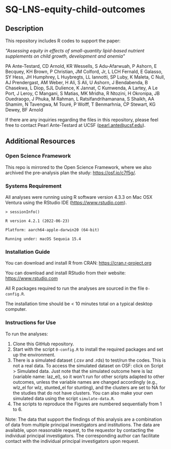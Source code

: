 # SQ-LNS-equity-child-outcomes

## Description
This repository includes R codes to support the paper:

_"Assessing equity in effects of small-quantity lipid-based nutrient supplements on child growth, development and anemia"_

PA Ante-Testard, CD Arnold, KR Wessells, S Adu-Afarwuah, P Ashorn, E Becquey, KH Brown, P Christian, JM Colford, Jr, L LCH Fernald, E Galasso, SY Hess, JH Humphrey, L Huybregts, LL Iannotti, SP Luby, K Maleta, C Null, AJ Prendergast, AM Weber, H Ali, S Ali, U Ashorn, J Bendabenda, B Chasekwa, L Diop, SJL Dulience, K Jannat, C Kumwenda, A Lartey, A Le Port, J Leroy, C Mangani, S Matias, MK Mridha, R Ntozini, H Okronipa, JB Ouedraogo, J Phuka, M Rahman, L Ratsifandrihamanana, S Shaikh, AA Shamim, N Tavengwa, M Touré, P Wolff, T Benmarhnia, CP Stewart, KG Dewey, BF Arnold

If there are any inquiries regarding the files in this repository, please feel free to contact Pearl Ante-Testard at UCSF (pearl.ante@ucsf.edu).

## Additional Resources

### Open Science Framework

This repo is mirrored to the Open Science Framework, where we also archived the pre-analysis plan the study:  https://osf.io/c7f5g/.

### Systems Requirement

All analyses were running using R software version 4.3.3 on Mac OSX Ventura using the RStudio IDE (https://www.rstudio.com). 

`> sessionInfo()`

`R version 4.2.1 (2022-06-23)`

`Platform: aarch64-apple-darwin20 (64-bit)`

`Running under: macOS Sequoia 15.4`

### Installation Guide

You can download and install R from CRAN: https://cran.r-project.org

You can download and install RStudio from their website: https://www.rstudio.com

All R packages required to run the analyses are sourced in the file `0-config.R`.

The installation time should be < 10 minutes total on a typical desktop computer.

### Instructions for Use

To run the analyses:

1. Clone this GitHub repository.
2. Start with the script `0-config.R` to install the required packages and set up the environment.
3. There is a simulated dataset (.csv and .rds) to test/run the codes. This is not a real data. To access the simulated dataset on OSF: click on Script > Simulated data. Just note that the simulated outcome here is laz (variable name: laz_el), so it won't run for other scripts adapted to other outcomes, unless the variable names are changed accordingly (e.g., wlz_el for wlz, stunted_el for stunting), and the clusters are set to NA for the studies that do not have clusters. You can also make your own simulated data using the script `simulate-data.R`.
4. The scripts to reproduce the Figures are numbered sequentially from 1 to 6.

Note: The data that support the findings of this analysis are a combination of data from multiple principal investigators and institutions. The data are available, upon reasonable request, to the requestor by contacting the individual principal investigators. The corresponding author can facilitate contact with the individual principal investigators upon request.

